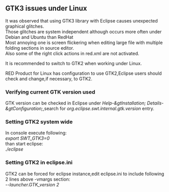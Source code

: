 ## GTK3 issues under Linux

It was observed that using GTK3 library with Eclipse causes unexpected
graphical glitches.  
Those glitches are system independent although occurs more often under Debian
and Ubuntu than RedHat  
Most annoying one is screen flickering when editing large file with multiple
folding sections in source editor.  
Also some of the right click actions in red.xml are not activated.  
  
It is recommended to switch to GTK2 when working under Linux.  
  
RED Product for Linux has configuration to use GTK2,Eclipse users should check
and change,if necessary, to GTK2.  

### Verifying current GTK version used

GTK version can be checked in Eclipse under _Help-&amp;gtInstallation;
Details-&amp;gtConfiguration;_,search for
_org.eclipse.swt.internal.gtk.version_ entry.

### Setting GTK2 system wide

In console execute following:  
_export SWT_GTK3=0_  
than start eclipse:  
_./eclipse_  

### Setting GTK2 in eclipse.ini

GTK2 can be forced for eclipse instance,edit eclipse.ini to include following
2 lines above -vmargs section:  
_\--launcher.GTK_version 2_


